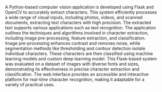 A Python-based computer vision application is developed using Flask and OpenCV to accurately extract characters. This system efficiently processes a wide range of visual inputs, including photos, videos, and scanned documents, extracting 
text characters with high precision. The extracted text supports various applications such as text recognition. The application outlines the techniques and algorithms involved in character extraction, including image pre-processing, feature extraction, 
and classification. Image pre-processing enhances contrast and removes noise, while segmentation methods like thresholding and contour detection isolate individual characters. These characters are then classified using machine learning models and 
custom deep learning model. This Flask-based system was evaluated on a dataset of images with diverse fonts and sizes, demonstrating its effectiveness in precise character extraction and classification. The web interface provides an accessible and 
interactive platform for real-time character recognition, making it adaptable for a variety of practical uses. 

